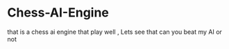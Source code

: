 # Chess-AI-Engine
that is a chess ai engine that play well , Lets see that can you beat my AI or not
